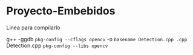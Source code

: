 Proyecto-Embebidos
==================

Linea para compilarlo

g++ -ggdb `pkg-config --cflags opencv` -o `basename Detection.cpp .cpp` Detection.cpp `pkg-config --libs opencv`
